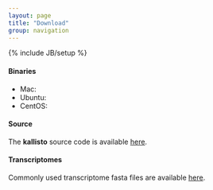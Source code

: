 ```yaml
---
layout: page
title: "Download"
group: navigation
---
```


{% include JB/setup %}

#### Binaries

- Mac:
- Ubuntu:
- CentOS:

#### Source

The __kallisto__ source code is available [here](here).

#### Transcriptomes

Commonly used transcriptome fasta files are available [here](download.html).